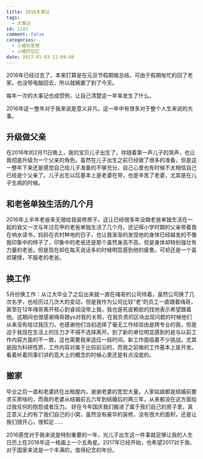 ```yaml
---
title: 2016大事记
tags:
  - 大事记
id: 1143
comment: false
categories:
  - 小猪的思想
  - 小猪的记忆
date: 2017-01-03 11:09:48
---
```


2016年已经过去了，本来打算是在元旦节假期做总结，可由于假期匆忙的回了老家。也没带电脑回去，所以就搁置了到了今天。

每年一次的大事记也成惯例，让自己清楚这一年来发生了什么。

2016年这一整年对于我来说是意义非凡，这一年中有很多对于整个人生来说的大事。

## 升级做父亲

在2016年的2月11日晚上，我的宝贝儿子出生了，伴随着第一声儿子的哭声，也让我彻底升级为一个父亲的角色。虽然在儿子出生之前已经做了很多的准备，但是这一整年下来还是感觉自己给儿子准备的不够充分。自己心里也有时候不太相信自己已经是个父亲了。儿子出生以后基本上是老婆在带，也是辛苦了老婆，尤其是在儿子生病的时候。

## 和老爸单独生活的几个月

2016年上半年老爸来无锡给我装修房子。这让已经很多年没跟老爸单独生活在一起的我又一次与年过花甲的老爸单独生活了几个月。还记得小学时期的父亲带着我在响水读书，妈妈在农村种地的日子，也让我渐渐的发现他的身体已经越发的不像我印象中的样子了，印象中的老爸还是那个虽然身高不高，但是身体却特别强壮有力量的老爸。但是现在却在每天说话多的时候明显感到他的疲惫。可却还是一个喜欢硬撑，不服老的老爸。

## 换工作

5月份换工作：从江大毕业了之后出来就一直在嗨哥的公司待着，虽然公司换了几次名字，也经历过几次大的变动，但是我作为公司比较“老”的员工一直跟着嗨哥，甚至在12年嗨哥离开核心到睿阅没带上我，我也是死皮赖脸的找他表示希望跟着他。这期间也很感谢嗨哥跟ys对我的关照，在我负责的区块出现问题的时候他们从来没有给过我压力。也感谢他们当初选择了毫无工作经验由是跨专业的我，但是迫于我现在生活上的压力才不得不选择离开。到了新的单位明显感到的是与以前工作内容方面的不一致，这也需要我来适应一段时间。新工作面临着不少挑战，尤其是因为科研性质，工作内容对属于比较前沿的，而我之前做的工作基本上是开发。看着听着同事们讲的高大上的概念的时候心里还是有点没底的。

## 搬家

毕业之后一直和老婆挤在出租屋内，谢谢老婆的宽宏大量。人家姑娘都是结婚前要求买房啥的，而我的老婆从结婚前五六年到结婚后的两三年，从来都没在这方面给过我任何的抱怨或者压力。
好在今年国庆我们搬进了属于我们自己的房子里，真正意义上的有了我们自己的小窝，虽然没有豪华的装修，没有很大的面积，还是让我们很开心，很知足……

2016感觉对于我来说是特别重要的一年，光儿子出生这一件事就足够让我的人生日历上在2016年这一格画上一个五角星。2017年已经开始，也希望2017对于我、对于国家来说是一个丰满的，值得纪念的年份。